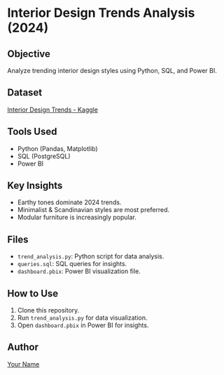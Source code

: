 # Interior Design Trends Analysis (2024)

## Objective
Analyze trending interior design styles using Python, SQL, and Power BI.

## Dataset
[Interior Design Trends - Kaggle](https://www.kaggle.com/)

## Tools Used
- Python (Pandas, Matplotlib)
- SQL (PostgreSQL)
- Power BI

## Key Insights
- Earthy tones dominate 2024 trends.
- Minimalist & Scandinavian styles are most preferred.
- Modular furniture is increasingly popular.

## Files
- `trend_analysis.py`: Python script for data analysis.
- `queries.sql`: SQL queries for insights.
- `dashboard.pbix`: Power BI visualization file.

## How to Use
1. Clone this repository.
2. Run `trend_analysis.py` for data visualization.
3. Open `dashboard.pbix` in Power BI for insights.

## Author
[Your Name](https://www.linkedin.com/in/yourprofile)
